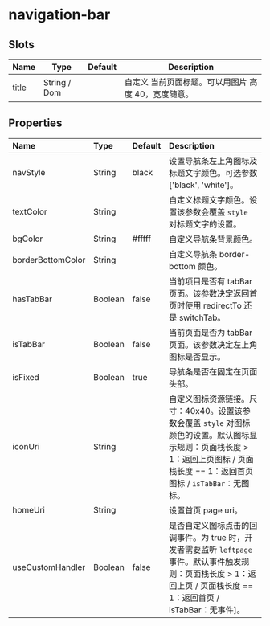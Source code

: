 # navigation-bar

## Slots

| Name             | Type           | Default        | Description              |
| ---------------- |----------------|----------------| -------------------------|
| title            | String / Dom   |                | 自定义 当前页面标题。可以用图片 高度 40，宽度随意。|

## Properties

| Name              | Type           | Default        | Description              |
| :---------------- |:---------------|:---------------|:-------------------------|
| navStyle             | String         | black          | 设置导航条左上角图标及标题文字颜色。可选参数 ['black', 'white']。|
| textColor         | String         |                | 自定义标题文字颜色。设置该参数会覆盖 `style` 对标题文字的设置。|
| bgColor           | String         | #fffff         | 自定义导航条背景颜色。|
| borderBottomColor | String         |                | 自定义导航条 border-bottom 颜色。|
| hasTabBar         | Boolean        | false          | 当前项目是否有 tabBar 页面。该参数决定返回首页时使用 redirectTo 还是 switchTab。|
| isTabBar          | Boolean        | false          | 当前页面是否为 tabBar 页面。该参数决定左上角图标是否显示。|
| isFixed           | Boolean        | true           | 导航条是否在固定在页面头部。|
| iconUri           | String         |                | 自定义图标资源链接。尺寸：40x40。设置该参数会覆盖 `style` 对图标颜色的设置。默认图标显示规则：页面栈长度 > 1：返回上页图标 / 页面栈长度 == 1：返回首页图标 / `isTabBar`：无图标。|
| homeUri           | String         |                | 设置首页 page uri。|
| useCustomHandler  | Boolean        | false          | 是否自定义图标点击的回调事件。为 true 时，开发者需要监听 `leftpage` 事件。默认事件触发规则：页面栈长度 > 1：返回上页 / 页面栈长度 == 1：返回首页 / isTabBar：无事件]。|
